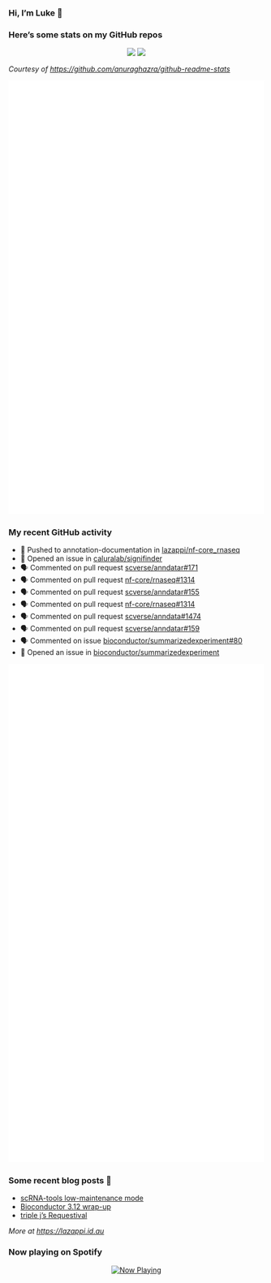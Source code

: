 
<!-- README.md is generated from README.Rmd. Please edit that file -->

### Hi, I’m Luke 👋

<!--
**lazappi/lazappi** is a ✨ _special_ ✨ repository because its `README.md` (this file) appears on your GitHub profile.
&#10;Here are some ideas to get you started:
&#10;- 🔭 I’m currently working on ...
- 🌱 I’m currently learning ...
- 👯 I’m looking to collaborate on ...
- 🤔 I’m looking for help with ...
- 💬 Ask me about ...
- 📫 How to reach me: ...
- 😄 Pronouns: ...
- ⚡ Fun fact: ...
-->

### Here’s some stats on my GitHub repos

<p align="center">
<img src="https://github-readme-stats.vercel.app/api?username=lazappi&count_private=true&show_icons=true&theme=buefy&hide_title=True">
<img src="https://github-readme-stats.vercel.app/api/top-langs/?username=lazappi&hide=html&theme=buefy&layout=compact">
</p>

*Courtesy of <https://github.com/anuraghazra/github-readme-stats>*

<p align="center" style="width:100%;">
<img src="https://github.com/lazappi/lazappi/raw/main/github-intro.svg">
</p>

### My recent GitHub activity

- 📨 Pushed to annotation-documentation in
  [lazappi/nf-core_rnaseq](https://github.com/lazappi/nf-core_rnaseq)
- 🤔 Opened an issue in
  [caluralab/signifinder](https://github.com/caluralab/signifinder)
- 🗣 Commented on pull request
  [scverse/anndatar#171](https://github.com/scverse/anndatar#171)
- 🗣 Commented on pull request
  [nf-core/rnaseq#1314](https://github.com/nf-core/rnaseq#1314)
- 🗣 Commented on pull request
  [scverse/anndatar#155](https://github.com/scverse/anndatar#155)
- 🗣 Commented on pull request
  [nf-core/rnaseq#1314](https://github.com/nf-core/rnaseq#1314)
- 🗣 Commented on pull request
  [scverse/anndata#1474](https://github.com/scverse/anndata#1474)
- 🗣 Commented on pull request
  [scverse/anndatar#159](https://github.com/scverse/anndatar#159)
- 🗣 Commented on issue
  [bioconductor/summarizedexperiment#80](https://github.com/bioconductor/summarizedexperiment#80)
- 🤔 Opened an issue in
  [bioconductor/summarizedexperiment](https://github.com/bioconductor/summarizedexperiment)

<p align="center" style="width:100%;">
<img src="https://github.com/lazappi/lazappi/raw/main/github-status.svg">
</p>

### Some recent blog posts 📝

- [scRNA-tools low-maintenance
  mode](https://lazappi.id.au/posts/2024-03-04-scRNAtools-low-maintenance/index.html)
- [Bioconductor 3.12
  wrap-up](https://lazappi.id.au/posts/2020-10-30-bioconductor-3-12-wrap-up/index.html)
- [triple j’s
  Requestival](https://lazappi.id.au/posts/2020-07-11-requestival/index.html)

*More at <https://lazappi.id.au>*

<!-- ### My latest tweet 👇 and retweet 👉 -->

### Now playing on Spotify

<p align="center">
<a href="https://now-playing-profile.lazappi.vercel.app/now-playing?open">
<img src="https://now-playing-profile.lazappi.vercel.app/now-playing" width="256" height="64" alt="Now Playing">
</a>
</p>
